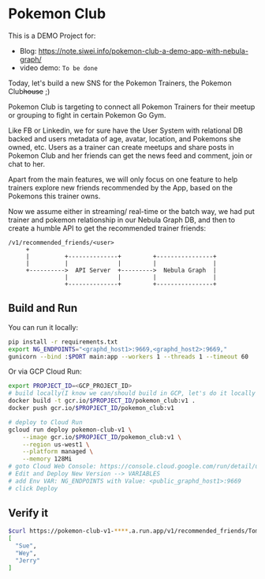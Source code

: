 # Pokemon Club

This is a DEMO Project for:

- Blog: https://note.siwei.info/pokemon-club-a-demo-app-with-nebula-graph/ 
- video demo: `To be done` 

Today, let's build a new SNS for the Pokemon Trainers, the Pokemon Club~~house~~ ;)

Pokemon Club is targeting to connect all Pokemon Trainers for their meetup or grouping to fight in certain Pokemon Go Gym.

Like FB or Linkedin, we for sure have the User System with relational DB backed and users metadata of age, avatar, location, and Pokemons she owned, etc. Users as a trainer can create meetups and share posts in Pokemon Club and her friends can get the news feed and comment, join or chat to her.

Apart from the main features, we will only focus on one feature to help trainers explore new friends recommended by the App, based on the Pokemons this trainer owns.

Now we assume either in streaming/ real-time or the batch way, we had put trainer and pokemon relationship in our Nebula Graph DB, and then to create a humble API to get the recommended trainer friends:

```asciiarmor
/v1/recommended_friends/<user>
     +
     |          +--------------+         +----------------+
     |          |              |         |                |
     +---------->  API Server  +--------->  Nebula Graph  |
                |              |         |                |
                +--------------+         +----------------+
```

## Build and Run

You can run it locally:

```bash
pip install -r requirements.txt
export NG_ENDPOINTS="<graphd_host1>:9669,<graphd_host2>:9669,"
gunicorn --bind :$PORT main:app --workers 1 --threads 1 --timeout 60
```

Or via GCP Cloud Run:

```bash
export PROPJECT_ID=<GCP_PROJECT_ID>
# build locally(I know we can/should build in GCP, let's do it locally this time haha) and push to GCP Container Regsitery
docker build -t gcr.io/$PROPJECT_ID/pokemon_club:v1 .
docker push gcr.io/$PROPJECT_ID/pokemon_club:v1

# deploy to Cloud Run
gcloud run deploy pokemon-club-v1 \
    --image gcr.io/$PROPJECT_ID/pokemon_club:v1 \
    --region us-west1 \
    --platform managed \
    --memory 128Mi
# goto Cloud Web Console: https://console.cloud.google.com/run/detail/us-west1/pokemon-club-v1
# Edit and Deploy New Version --> VARIABLES
# add Env VAR: NG_ENDPOINTS with Value: <public_graphd_host1>:9669
# click Deploy
```



## Verify it

```bash
$curl https://pokemon-club-v1-****.a.run.app/v1/recommended_friends/Tom | jq
[
  "Sue",
  "Wey",
  "Jerry"
]
```

